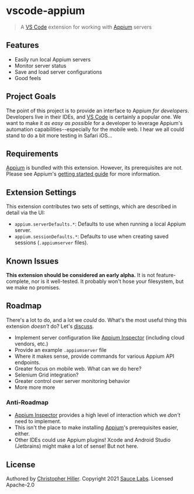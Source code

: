# vscode-appium

> A [VS Code][] extension for working with [Appium][] servers

## Features

- Easily run local Appium servers
- Monitor server status
- Save and load server configurations
- Good feels

## Project Goals

The point of this project is to provide an interface to Appium _for developers_. Developers live in their IDEs, and [VS Code][] is certainly a popular one. We want to make it _as easy as possible_ for a developer to leverage Appium's automation capabilities--especially for the mobile web. I hear we all could stand to do a bit more testing in Safari iOS...

## Requirements

[Appium] is bundled with this extension. However, its prerequisites are not. Please see Appium's [getting started guide](http://appium.io/docs/en/about-appium/getting-started/index.html) for more information.

## Extension Settings

This extension contributes two sets of settings, which are described in detail via the UI:

- `appium.serverDefaults.*`: Defaults to use when running a local Appium server.
- `appium.sessionDefaults.*`: Defaults to use when creating saved sessions (`.appiumserver` files).

## Known Issues

**This extension should be considered an early alpha.** It is not feature-complete, nor is it well-tested. It probably won't hose your filesystem, but we make no promises.

## Roadmap

There's a lot to do, and a lot we _could_ do. What's the most useful thing this extension _doesn't_ do? Let's [discuss](https://github.com/boneskull/vscode-appium/issues/new).

- Implement server configuration like [Appium Inspector][] (including cloud vendors, etc.)
- Provide an example `.appiumserver` file
- Where it makes sense, provide commands for various Appium API endpoints.
- Greater focus on mobile web. What can we do here?
- Selenium Grid integration?
- Greater control over server monitoring behavior
- More more more

### Anti-Roadmap

- [Appium Inspector][] provides a high level of interaction which we _don't_ need to implement.
- This isn't the place to make installing [Appium][]'s prerequisites easier, either.
- Other IDEs could use Appium plugins! Xcode and Android Studio (Jetbrains) might make a lot of sense! But not here.

## License

Authored by [Christopher Hiller](https://github.com/boneskull). Copyright 2021 [Sauce Labs](https://saucelabs.com). Licensed Apache-2.0

[vs code]: https://code.visualstudio.com/
[appium]: https://appium.io
[appium inspector]: https://github.com/appium/appium-inspector
